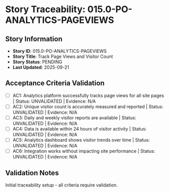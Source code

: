 # Story Traceability: 015.0-PO-ANALYTICS-PAGEVIEWS

## Story Information
- **Story ID**: 015.0-PO-ANALYTICS-PAGEVIEWS
- **Story Title**: Track Page Views and Visitor Count
- **Story Status**: PENDING
- **Last Updated**: 2025-09-21

## Acceptance Criteria Validation

- [ ] AC1: Analytics platform successfully tracks page views for all site pages | Status: UNVALIDATED | Evidence: N/A
- [ ] AC2: Unique visitor count is accurately measured and reported | Status: UNVALIDATED | Evidence: N/A
- [ ] AC3: Daily and weekly visitor reports are available | Status: UNVALIDATED | Evidence: N/A
- [ ] AC4: Data is available within 24 hours of visitor activity | Status: UNVALIDATED | Evidence: N/A
- [ ] AC5: Analytics dashboard shows visitor trends over time | Status: UNVALIDATED | Evidence: N/A
- [ ] AC6: Integration works without impacting site performance | Status: UNVALIDATED | Evidence: N/A

## Validation Notes
Initial traceability setup - all criteria require validation.